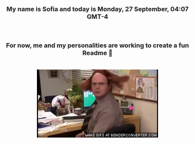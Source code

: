 


<div align="center">
<h3 >My name is Sofia and today is Monday, 27 September, 04:07 GMT-4</h3><br>
<h3 >For now, me and my personalities are working to create a fun Readme 👋
</h3><br>
<img src='img/dwight.gif' alt='working...'/>
</div>
